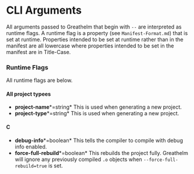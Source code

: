 # CLI Arguments
All arguments passed to Greathelm that begin with `--` are interpreted as runtime flags. A runtime flag is a property (see `Manifest-Format.md`) that is set at runtime. Properties intended to be set at runtime rather than in the manifest are all lowercase where properties intended to be set in the manifest are in Title-Case.

### Runtime Flags
All runtime flags are below.


#### All project typees
- **project-name***=string* This is used when generating a new project.
- **project-type***=string* This is used when generating a new project.

#### C
- **debug-info***=boolean* This tells the compiler to compile with debug info enabled.
- **force-full-rebuild***=boolean* This rebuilds the project fully. Greathelm will ignore any previously compiled `.o` objects when `--force-full-rebuild=true` is set.